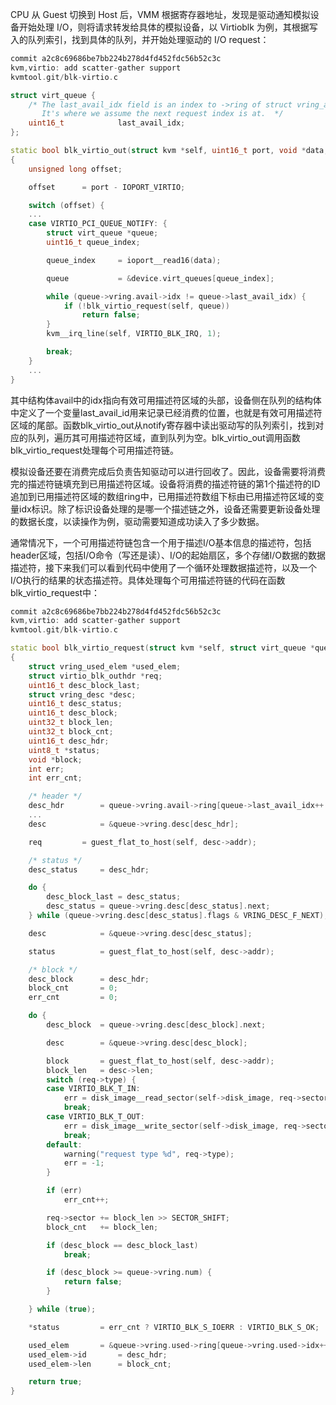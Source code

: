 
CPU 从 Guest 切换到 Host 后，VMM 根据寄存器地址，发现是驱动通知模拟设备开始处理 I/O，则将请求转发给具体的模拟设备，以 Virtioblk 为例，其根据写入的队列索引，找到具体的队列，并开始处理驱动的 I/O request：

```cpp
commit a2c8c69686be7bb224b278d4fd452fdc56b52c3c
kvm,virtio: add scatter-gather support
kvmtool.git/blk-virtio.c

struct virt_queue {
	/* The last_avail_idx field is an index to ->ring of struct vring_avail.
	   It's where we assume the next request index is at.  */
	uint16_t			last_avail_idx;
};

static bool blk_virtio_out(struct kvm *self, uint16_t port, void *data, int size, uint32_t count)
{
	unsigned long offset;

	offset		= port - IOPORT_VIRTIO;

	switch (offset) {
    ...
	case VIRTIO_PCI_QUEUE_NOTIFY: {
		struct virt_queue *queue;
		uint16_t queue_index;

		queue_index		= ioport__read16(data);

		queue			= &device.virt_queues[queue_index];

		while (queue->vring.avail->idx != queue->last_avail_idx) {
			if (!blk_virtio_request(self, queue))
				return false;
		}
		kvm__irq_line(self, VIRTIO_BLK_IRQ, 1);

		break;
	}
    ...
}
```

其中结构体avail中的idx指向有效可用描述符区域的头部，设备侧在队列的结构体中定义了一个变量last_avail_id用来记录已经消费的位置，也就是有效可用描述符区域的尾部。函数blk_virtio_out从notify寄存器中读出驱动写的队列索引，找到对应的队列，遍历其可用描述符区域，直到队列为空。blk_virtio_out调用函数blk_virtio_request处理每个可用描述符链。

模拟设备还要在消费完成后负责告知驱动可以进行回收了。因此，设备需要将消费完的描述符链填充到已用描述符区域。设备将消费的描述符链的第1个描述符的ID追加到已用描述符区域的数组ring中，已用描述符数组下标由已用描述符区域的变量idx标识。除了标识设备处理的是哪一个描述链之外，设备还需要更新设备处理的数据长度，以读操作为例，驱动需要知道成功读入了多少数据。

通常情况下，一个可用描述符链包含一个用于描述I/O基本信息的描述符，包括header区域，包括I/O命令（写还是读）、I/O的起始扇区，多个存储I/O数据的数据描述符，接下来我们可以看到代码中使用了一个循环处理数据描述符，以及一个I/O执行的结果的状态描述符。具体处理每个可用描述符链的代码在函数blk_virtio_request中：

```cpp
commit a2c8c69686be7bb224b278d4fd452fdc56b52c3c
kvm,virtio: add scatter-gather support
kvmtool.git/blk-virtio.c

static bool blk_virtio_request(struct kvm *self, struct virt_queue *queue)
{
	struct vring_used_elem *used_elem;
	struct virtio_blk_outhdr *req;
	uint16_t desc_block_last;
	struct vring_desc *desc;
	uint16_t desc_status;
	uint16_t desc_block;
	uint32_t block_len;
	uint32_t block_cnt;
	uint16_t desc_hdr;
	uint8_t *status;
	void *block;
	int err;
	int err_cnt;

	/* header */
	desc_hdr		= queue->vring.avail->ring[queue->last_avail_idx++ % queue->vring.num];
    ...
    desc			= &queue->vring.desc[desc_hdr];

	req			= guest_flat_to_host(self, desc->addr);

	/* status */
	desc_status		= desc_hdr;

	do {
		desc_block_last	= desc_status;
		desc_status	= queue->vring.desc[desc_status].next;
	} while (queue->vring.desc[desc_status].flags & VRING_DESC_F_NEXT);

	desc			= &queue->vring.desc[desc_status];

	status			= guest_flat_to_host(self, desc->addr);

	/* block */
	desc_block		= desc_hdr;
	block_cnt		= 0;
	err_cnt			= 0;

	do {
		desc_block	= queue->vring.desc[desc_block].next;

		desc		= &queue->vring.desc[desc_block];

		block		= guest_flat_to_host(self, desc->addr);
		block_len	= desc->len;
		switch (req->type) {
		case VIRTIO_BLK_T_IN:
			err	= disk_image__read_sector(self->disk_image, req->sector, block, block_len);
			break;
		case VIRTIO_BLK_T_OUT:
			err	= disk_image__write_sector(self->disk_image, req->sector, block, block_len);
			break;
		default:
			warning("request type %d", req->type);
			err	= -1;
		}

		if (err)
			err_cnt++;

		req->sector	+= block_len >> SECTOR_SHIFT;
		block_cnt	+= block_len;

		if (desc_block == desc_block_last)
			break;

		if (desc_block >= queue->vring.num) {
			return false;
		}

	} while (true);

	*status			= err_cnt ? VIRTIO_BLK_S_IOERR : VIRTIO_BLK_S_OK;

	used_elem		= &queue->vring.used->ring[queue->vring.used->idx++ % queue->vring.num];
	used_elem->id		= desc_hdr;
	used_elem->len		= block_cnt;

	return true;
}
```
